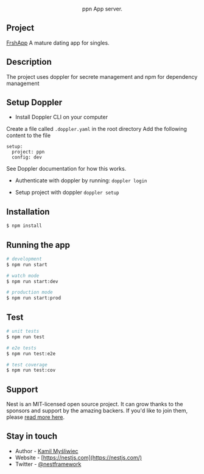 

  <p align="center">ppn App server.</p>
    <p align="center">


## Project

[FrshApp](#) A mature dating app for singles.

## Description
The project uses doppler for secrete management and npm for dependency management

## Setup Doppler

- Install Doppler CLI on your computer

Create a file called `.doppler.yaml` in the root directory Add the following
content to the file

```
setup:
  project: ppn
  config: dev
```

See Doppler documentation for how this works.

- Authenticate with doppler by running: `doppler login`

- Setup project with doppler `doppler setup`


## Installation

```bash
$ npm install
```

## Running the app

```bash
# development
$ npm run start

# watch mode
$ npm run start:dev

# production mode
$ npm run start:prod
```

## Test

```bash
# unit tests
$ npm run test

# e2e tests
$ npm run test:e2e

# test coverage
$ npm run test:cov
```

## Support

Nest is an MIT-licensed open source project. It can grow thanks to the sponsors and support by the amazing backers. If you'd like to join them, please [read more here](https://docs.nestjs.com/support).

## Stay in touch

- Author - [Kamil Myśliwiec](https://kamilmysliwiec.com)
- Website - [https://nestjs.com](https://nestjs.com/)
- Twitter - [@nestframework](https://twitter.com/nestframework)

